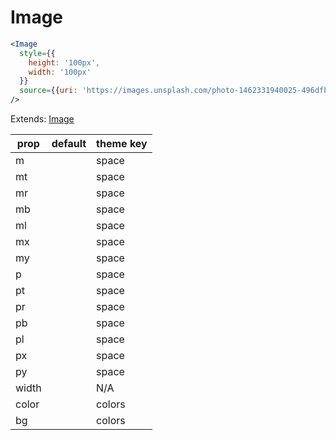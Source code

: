 # Image

```.jsx
<Image
  style={{
    height: '100px',
    width: '100px'
  }}
  source={{uri: 'https://images.unsplash.com/photo-1462331940025-496dfbfc7564?w=200'}}
/>

```



Extends: [Image](http://jxnblk.com/rebass/components/Image)

prop | default | theme key
---|---|---
m |  | space
mt |  | space
mr |  | space
mb |  | space
ml |  | space
mx |  | space
my |  | space
p |  | space
pt |  | space
pr |  | space
pb |  | space
pl |  | space
px |  | space
py |  | space
width |  | N/A
color |  | colors
bg |  | colors